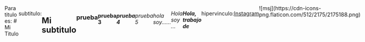 <div style="display:flex; justify-content:center; align-item:center">
Para titulo es:
# Mi Titulo

subtitulo:
## Mi subtitulo

### prueba

#### prueba 3
##### prueba 4
###### prueba 5
###### hola soy......

*Hola soy ...*

***Hola, trabajo de***

hipervinculo:

[Instagram](https://www.instagram.com/casadelfuturogc)

<span>
![msj](https://cdn-icons-png.flaticon.com/512/2175/2175188.png)
</span>
</div>
